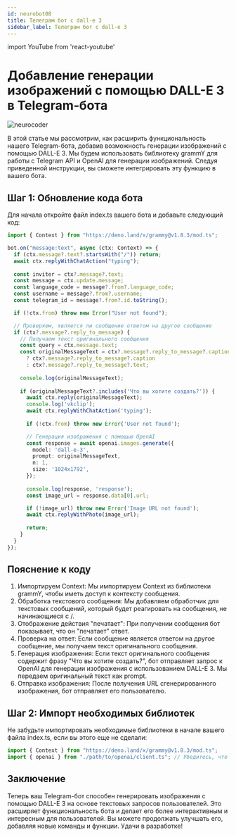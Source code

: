 ```yaml
---
id: neurobot08
title: Телеграм бот с dall-e 3
sidebar_label: Телеграм бот с dall-e 3
---
```


import YouTube from 'react-youtube'

# Добавление генерации изображений с помощью DALL-E 3 в Telegram-бота

![neurocoder](/img/neurobots/neuro8.png)

В этой статье мы рассмотрим, как расширить функциональность нашего Telegram-бота, добавив возможность генерации изображений с помощью DALL-E 3. Мы будем использовать библиотеку grammY для работы с Telegram API и OpenAI для генерации изображений. Следуя приведенной инструкции, вы сможете интегрировать эту функцию в вашего бота.

<YouTube videoId='BJ5y4278YAE' />

## Шаг 1: Обновление кода бота

Для начала откройте файл index.ts вашего бота и добавьте следующий код:

```typescript
import { Context } from "https://deno.land/x/grammy@v1.8.3/mod.ts";

bot.on("message:text", async (ctx: Context) => {
  if (ctx.message?.text?.startsWith("/")) return;
  await ctx.replyWithChatAction("typing");
  
  const inviter = ctx?.message?.text;
  const message = ctx.update.message;
  const language_code = message?.from?.language_code;
  const username = message?.from?.username;
  const telegram_id = message?.from?.id.toString();

  if (!ctx.from) throw new Error("User not found");

  // Проверяем, является ли сообщение ответом на другое сообщение
  if (ctx?.message?.reply_to_message) {
    // Получаем текст оригинального сообщения
    const query = ctx.message.text;
    const originalMessageText = ctx?.message?.reply_to_message?.caption
      ? ctx?.message?.reply_to_message?.caption
      : ctx?.message?.reply_to_message?.text;
      
    console.log(originalMessageText);
    
    if (originalMessageText?.includes('Что вы хотите создать?')) {
      await ctx.reply(originalMessageText);
      console.log('vkclip'); 
      await ctx.replyWithChatAction('typing');
      
      if (!ctx.from) throw new Error('User not found');

      // Генерация изображения с помощью OpenAI
      const response = await openai.images.generate({ 
        model: 'dall-e-3', 
        prompt: originalMessageText, 
        n: 1, 
        size: '1024x1792', 
      });
      
      console.log(response, 'response');
      const image_url = response.data[0].url;

      if (!image_url) throw new Error('Image URL not found');
      await ctx.replyWithPhoto(image_url); 
      
      return; 
    }
  } 
});
```

## Пояснение к коду

1.	Импортируем Context: Мы импортируем Context из библиотеки grammY, чтобы иметь доступ к контексту сообщения.
2.	Обработка текстового сообщения: Мы добавляем обработчик для текстовых сообщений, который будет реагировать на сообщения, не начинающиеся с /.
3.	Отображение действия "печатает": При получении сообщения бот показывает, что он "печатает" ответ.
4.	Проверка на ответ: Если сообщение является ответом на другое сообщение, мы получаем текст оригинального сообщения.
5.	Генерация изображения: Если текст оригинального сообщения содержит фразу "Что вы хотите создать?", бот отправляет запрос к OpenAI для генерации изображения с использованием DALL-E 3. Мы передаем оригинальный текст как prompt.
6.	Отправка изображения: После получения URL сгенерированного изображения, бот отправляет его пользователю.

## Шаг 2: Импорт необходимых библиотек
Не забудьте импортировать необходимые библиотеки в начале вашего файла index.ts, если вы этого еще не сделали:

```typescript
import { Context } from "https://deno.land/x/grammy@v1.8.3/mod.ts";
import { openai } from "./path/to/openai/client.ts"; // Убедитесь, что путь к клиенту OpenAI правильный
```

## Заключение

Теперь ваш Telegram-бот способен генерировать изображения с помощью DALL-E 3 на основе текстовых запросов пользователей. Это расширяет функциональность бота и делает его более интерактивным и интересным для пользователей. Вы можете продолжать улучшать его, добавляя новые команды и функции. Удачи в разработке!
